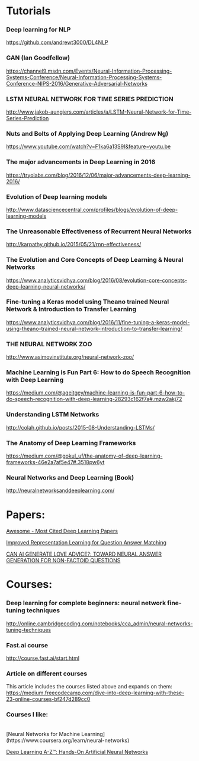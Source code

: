# Tutorials
### Deep learning for NLP
https://github.com/andrewt3000/DL4NLP

### GAN (Ian Goodfellow)
https://channel9.msdn.com/Events/Neural-Information-Processing-Systems-Conference/Neural-Information-Processing-Systems-Conference-NIPS-2016/Generative-Adversarial-Networks

### LSTM NEURAL NETWORK FOR TIME SERIES PREDICTION
http://www.jakob-aungiers.com/articles/a/LSTM-Neural-Network-for-Time-Series-Prediction

### Nuts and Bolts of Applying Deep Learning (Andrew Ng)
https://www.youtube.com/watch?v=F1ka6a13S9I&feature=youtu.be

### The major advancements in Deep Learning in 2016
https://tryolabs.com/blog/2016/12/06/major-advancements-deep-learning-2016/

### Evolution of Deep learning models
http://www.datasciencecentral.com/profiles/blogs/evolution-of-deep-learning-models

### The Unreasonable Effectiveness of Recurrent Neural Networks
http://karpathy.github.io/2015/05/21/rnn-effectiveness/

### The Evolution and Core Concepts of Deep Learning & Neural Networks
https://www.analyticsvidhya.com/blog/2016/08/evolution-core-concepts-deep-learning-neural-networks/

### Fine-tuning a Keras model using Theano trained Neural Network & Introduction to Transfer Learning
https://www.analyticsvidhya.com/blog/2016/11/fine-tuning-a-keras-model-using-theano-trained-neural-network-introduction-to-transfer-learning/

### THE NEURAL NETWORK ZOO
http://www.asimovinstitute.org/neural-network-zoo/

### Machine Learning is Fun Part 6: How to do Speech Recognition with Deep Learning
https://medium.com/@ageitgey/machine-learning-is-fun-part-6-how-to-do-speech-recognition-with-deep-learning-28293c162f7a#.mzw2akj72

### Understanding LSTM Networks
http://colah.github.io/posts/2015-08-Understanding-LSTMs/

### The Anatomy of Deep Learning Frameworks
https://medium.com/@gokul_uf/the-anatomy-of-deep-learning-frameworks-46e2a7af5e47#.3518pw6yt

### Neural Networks and Deep Learning (Book)
http://neuralnetworksanddeeplearning.com/

# Papers:
[Awesome - Most Cited Deep Learning Papers](https://github.com/terryum/awesome-deep-learning-papers)

[Improved Representation Learning for Question Answer Matching](http://www.aclweb.org/anthology/P16-1044)

[CAN AI GENERATE LOVE ADVICE?: TOWARD NEURAL ANSWER GENERATION FOR NON-FACTOID QUESTIONS](https://openreview.net/pdf?id=ryQbbFile)

# Courses:
### Deep learning for complete beginners: neural network fine-tuning techniques
http://online.cambridgecoding.com/notebooks/cca_admin/neural-networks-tuning-techniques

### Fast.ai course
http://course.fast.ai/start.html

### Article on different courses
This article includes the courses listed above and expands on them:
https://medium.freecodecamp.com/dive-into-deep-learning-with-these-23-online-courses-bf247d289cc0

### Courses I like:
<br/>
[Neural Networks for Machine Learning](https://www.coursera.org/learn/neural-networks)

<br/>

[Deep Learning A-Z™: Hands-On Artificial Neural Networks](https://www.udemy.com/deeplearning/)
